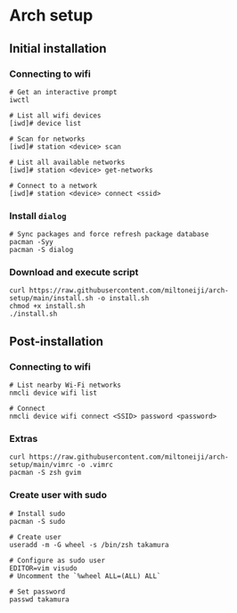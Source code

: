 # Arch setup

## Initial installation

### Connecting to wifi

```
# Get an interactive prompt
iwctl

# List all wifi devices
[iwd]# device list

# Scan for networks
[iwd]# station <device> scan

# List all available networks
[iwd]# station <device> get-networks

# Connect to a network
[iwd]# station <device> connect <ssid>
```

### Install `dialog`

```
# Sync packages and force refresh package database
pacman -Syy
pacman -S dialog
```

### Download and execute script

```
curl https://raw.githubusercontent.com/miltoneiji/arch-setup/main/install.sh -o install.sh
chmod +x install.sh
./install.sh
```

## Post-installation

### Connecting to wifi

```
# List nearby Wi-Fi networks
nmcli device wifi list

# Connect
nmcli device wifi connect <SSID> password <password>
```

### Extras

```
curl https://raw.githubusercontent.com/miltoneiji/arch-setup/main/vimrc -o .vimrc
pacman -S zsh gvim
```

### Create user with sudo

```
# Install sudo
pacman -S sudo

# Create user
useradd -m -G wheel -s /bin/zsh takamura

# Configure as sudo user
EDITOR=vim visudo
# Uncomment the `%wheel ALL=(ALL) ALL`

# Set password
passwd takamura
```

